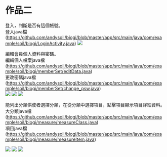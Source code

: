 # 作品二
登入，判斷是否有這個帳號。<br>
登入java檔(https://github.com/andysoil/biogi/blob/master/app/src/main/java/com/example/soil/biogi/LoginActivity.java)
![](https://github.com/andysoil/biogi/blob/master/picture/Screenshot_2016-05-03-20-51-35.jpg)<br>

編輯會員個人資料與密碼。<br>
編輯個人檔案java檔(https://github.com/andysoil/biogi/blob/master/app/src/main/java/com/example/soil/biogi/memberSet/editData.java)<br>
更改密碼java檔(https://github.com/andysoil/biogi/blob/master/app/src/main/java/com/example/soil/biogi/memberSet/change_psw.java)<br>
![](https://github.com/andysoil/biogi/blob/master/picture/Screenshot_2016-05-03-20-46-48.jpg)
![](https://github.com/andysoil/biogi/blob/master/picture/Screenshot_2016-05-03-20-46-54.jpg) 
![](https://github.com/andysoil/biogi/blob/master/picture/Screenshot_2016-05-03-20-47-00.jpg)<br>




能列出分類供使者選擇分類，在從分類中選擇項目，點擊項目顯示項目詳細資料。<br>
大分類java檔(https://github.com/andysoil/biogi/blob/master/app/src/main/java/com/example/soil/biogi/measure/measureClass.java)<br>
項目java檔(https://github.com/andysoil/biogi/blob/master/app/src/main/java/com/example/soil/biogi/measure/measureItem.java)

![](https://github.com/andysoil/biogi/blob/master/picture/Screenshot_2016-05-03-20-47-09.jpg)
![](https://github.com/andysoil/biogi/blob/master/picture/Screenshot_2016-05-03-20-47-14.jpg)
![](https://github.com/andysoil/biogi/blob/master/picture/Screenshot_2016-05-03-20-47-18.jpg)<br>
